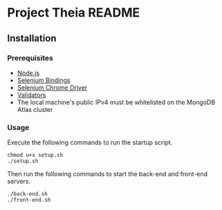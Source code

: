 # Project Theia README
## Installation
### Prerequisites
- [Node.js](https://nodejs.org/en/download/)
- [Selenium Bindings](https://selenium-python.readthedocs.io/installation.html)
- [Selenium Chrome Driver](https://selenium-python.readthedocs.io/installation.html)
- [Validators](https://pypi.org/project/validators/)
- The local machine's public IPv4 must be whitelisted on the MongoDB Atlas cluster
### Usage
Execute the following commands to run the startup script.
```
chmod u+x setup.sh
./setup.sh
```
Then run the following commands to start the back-end and front-end servers.
```
./back-end.sh
./front-end.sh
```
